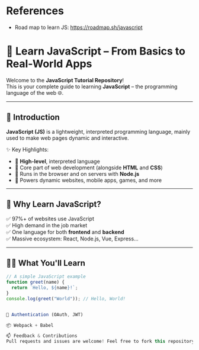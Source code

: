 # References
- Road map to learn JS: https://roadmap.sh/javascript

# 🌟 Learn JavaScript – From Basics to Real-World Apps

Welcome to the **JavaScript Tutorial Repository**!  
This is your complete guide to learning **JavaScript** – the programming language of the web 🌐.

---

## 📘 Introduction

**JavaScript (JS)** is a lightweight, interpreted programming language, mainly used to make web pages dynamic and interactive.

✨ Key Highlights:
- 🔹 **High-level**, interpreted language
- 🔹 Core part of web development (alongside **HTML** and **CSS**)
- 🔹 Runs in the browser and on servers with **Node.js**
- 🔹 Powers dynamic websites, mobile apps, games, and more

---

## 🚀 Why Learn JavaScript?

✅ 97%+ of websites use JavaScript  
✅ High demand in the job market  
✅ One language for both **frontend** and **backend**  
✅ Massive ecosystem: React, Node.js, Vue, Express...

---

## 🧑‍💻 What You'll Learn

```js
// A simple JavaScript example
function greet(name) {
  return `Hello, ${name}!`;
}
console.log(greet("World")); // Hello, World!


🔐 Authentication (OAuth, JWT)

📦 Webpack + Babel

📫 Feedback & Contributions
Pull requests and issues are welcome! Feel free to fork this repository and contribute new examples or fix issues.
